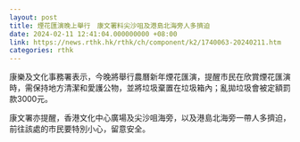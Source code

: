 ```yaml
---
layout: post
title: 煙花匯演晚上舉行　康文署料尖沙咀及港島北海旁人多擠迫
date: 2024-02-11 12:41:04.000000000 +08:00
link: https://news.rthk.hk/rthk/ch/component/k2/1740063-20240211.htm
categories: rthk
---
```


康樂及文化事務署表示，今晚將舉行農曆新年煙花匯演，提醒市民在欣賞煙花匯演時，需保持地方清潔和愛護公物，並將垃圾棄置在垃圾箱內；亂拋垃圾會被定額罰款3000元。

康文署亦提醒，香港文化中心廣場及尖沙咀海旁，以及港島北海旁一帶人多擠迫，前往該處的市民要特別小心，留意安全。
